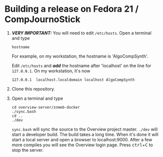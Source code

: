 # Building a release on Fedora 21 / CompJournoStick

1. ***VERY IMPORTANT:*** You will need to edit `/etc/hosts`. Open a terminal and type

    ```
    hostname
    ```
    For example, on my workstation, the hostname is 'AlgoCompSynth'.

    Edit `/etc/hosts` and ***add*** the hostname after 'localhost' on the line for `127.0.0.1`. On my workstation, it's now

    ```
    127.0.0.1  localhost.localdomain localhost AlgoCompSynth
    ```
1. Clone this repository.
1. Open a terminal and type

    ```
    cd overview-server/znmeb-docker
    ./sync.bash
    cd ..
    ./dev
    ```

    `sync.bash` will sync the source to the Overview project master. `./dev` will start a developer build. The build takes a long time. When it's done it will start a local server and open a browser to localhost:9000. After a few more compiles you will see the Overview login page. Press <kbd>ctrl</kbd>+<kbd>C</kbd> to stop the server.
